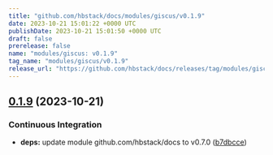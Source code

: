 ```yaml
---
title: "github.com/hbstack/docs/modules/giscus/v0.1.9"
date: 2023-10-21 15:01:22 +0000 UTC
publishDate: 2023-10-21 15:01:50 +0000 UTC
draft: false
prerelease: false
name: "modules/giscus: v0.1.9"
tag_name: "modules/giscus/v0.1.9"
release_url: "https://github.com/hbstack/docs/releases/tag/modules/giscus/v0.1.9"
---
```


## [0.1.9](https://github.com/hbstack/docs/compare/modules/giscus/v0.1.8...modules/giscus/v0.1.9) (2023-10-21)


### Continuous Integration

* **deps:** update module github.com/hbstack/docs to v0.7.0 ([b7dbcce](https://github.com/hbstack/docs/commit/b7dbcce85a2b8d715e1a1c3650091fc23eaf4622))
